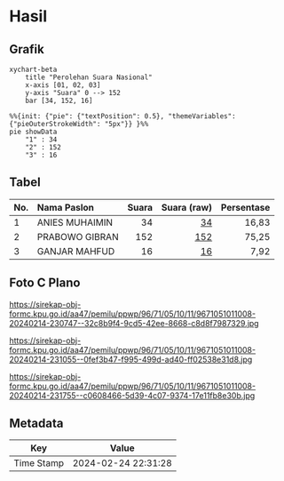 # Hasil

## Grafik

```mermaid
xychart-beta
    title "Perolehan Suara Nasional"
    x-axis [01, 02, 03]
    y-axis "Suara" 0 --> 152
    bar [34, 152, 16]
```

```mermaid
%%{init: {"pie": {"textPosition": 0.5}, "themeVariables": {"pieOuterStrokeWidth": "5px"}} }%%
pie showData
    "1" : 34
    "2" : 152
    "3" : 16
```

## Tabel

| No. | Nama Paslon    | Suara | Suara (raw) | Persentase |
|:--- |:-------------- | -----:| -----------:| ----------:|
| 1   | ANIES MUHAIMIN | 34    | [34][p-1]   | 16,83      |
| 2   | PRABOWO GIBRAN | 152   | [152][p-2]  | 75,25      |
| 3   | GANJAR MAHFUD  | 16    | [16][p-3]   | 7,92       |


[p-1]: https://github.com/gigit-pemilu/pemilu-2024/blob/main/pilpres/hitung-suara/sub/96-papua-barat-daya/sub/71-kota-sorong/sub/05-sorong-utara/sub/1011-sawagumu/sub/008-tps/sub/paslon-1.txt
[p-2]: https://github.com/gigit-pemilu/pemilu-2024/blob/main/pilpres/hitung-suara/sub/96-papua-barat-daya/sub/71-kota-sorong/sub/05-sorong-utara/sub/1011-sawagumu/sub/008-tps/sub/paslon-2.txt
[p-3]: https://github.com/gigit-pemilu/pemilu-2024/blob/main/pilpres/hitung-suara/sub/96-papua-barat-daya/sub/71-kota-sorong/sub/05-sorong-utara/sub/1011-sawagumu/sub/008-tps/sub/paslon-3.txt

## Foto C Plano

https://sirekap-obj-formc.kpu.go.id/aa47/pemilu/ppwp/96/71/05/10/11/9671051011008-20240214-230747--32c8b9f4-9cd5-42ee-8668-c8d8f7987329.jpg

https://sirekap-obj-formc.kpu.go.id/aa47/pemilu/ppwp/96/71/05/10/11/9671051011008-20240214-231055--0fef3b47-f995-499d-ad40-ff02538e31d8.jpg

https://sirekap-obj-formc.kpu.go.id/aa47/pemilu/ppwp/96/71/05/10/11/9671051011008-20240214-231755--c0608466-5d39-4c07-9374-17e11fb8e30b.jpg


## Metadata

| Key        | Value               |
| ---------- | ------------------- |
| Time Stamp | 2024-02-24 22:31:28 |



